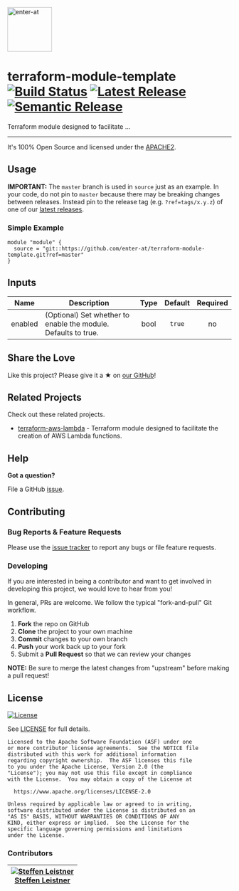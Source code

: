 <!--

  ** DO NOT EDIT THIS FILE
  **
  ** This file was automatically generated by the `build-harness`.
  ** 1) Make all changes to `README.yaml`
  ** 2) Run `make init` (you only need to do this once)
  ** 3) Run`make readme` to rebuild this file.
  **

  -->

[<img src="https://res.cloudinary.com/enter-at/image/upload/v1576145406/static/logo-svg.svg" alt="enter-at" width="100">][website]

# terraform-module-template [![Build Status](https://github.com/enter-at/terraform-module-template/workflows/Terraform%20Lint/badge.svg)](https://github.com/enter-at/terraform-module-template/actions) [![Latest Release](https://img.shields.io/github/release/enter-at/terraform-module-template.svg)](https://github.com/enter-at/terraform-module-template/releases/latest) [![Semantic Release](https://img.shields.io/badge/%20%20%F0%9F%93%A6%F0%9F%9A%80-semantic--release-e10079.svg)](https://github.com/semantic-release/semantic-release)


Terraform module designed to facilitate ...


---


It's 100% Open Source and licensed under the [APACHE2](LICENSE).





## Usage


**IMPORTANT:** The `master` branch is used in `source` just as an example. In your code, do not pin to `master` because there may be breaking changes between releases.
Instead pin to the release tag (e.g. `?ref=tags/x.y.z`) of one of our [latest releases](https://github.com/enter-at/terraform-module-template/releases).


### Simple Example

```hcl
module "module" {
  source = "git::https://github.com/enter-at/terraform-module-template.git?ref=master"
}
```






## Inputs

| Name | Description | Type | Default | Required |
|------|-------------|:----:|:-----:|:-----:|
| enabled | (Optional) Set whether to enable the module. Defaults to true. | bool | `true` | no |




## Share the Love

Like this project? 
Please give it a ★ on [our GitHub](https://github.com/enter-at/terraform-module-template)!


## Related Projects

Check out these related projects.

- [terraform-aws-lambda](https://github.com/enter-at/terraform-aws-lambda) - Terraform module designed to facilitate the creation of AWS Lambda functions.



## Help

**Got a question?**

File a GitHub [issue](https://github.com/enter-at/terraform-module-template/issues).

## Contributing

### Bug Reports & Feature Requests

Please use the [issue tracker](https://github.com/enter-at/terraform-module-template/issues) to report any bugs or file feature requests.

### Developing

If you are interested in being a contributor and want to get involved in developing this project, we would love to hear from you!

In general, PRs are welcome. We follow the typical "fork-and-pull" Git workflow.

 1. **Fork** the repo on GitHub
 2. **Clone** the project to your own machine
 3. **Commit** changes to your own branch
 4. **Push** your work back up to your fork
 5. Submit a **Pull Request** so that we can review your changes

**NOTE:** Be sure to merge the latest changes from "upstream" before making a pull request!





## License

[![License](https://img.shields.io/badge/License-Apache%202.0-blue.svg)](https://opensource.org/licenses/Apache-2.0)

See [LICENSE](LICENSE) for full details.

    Licensed to the Apache Software Foundation (ASF) under one
    or more contributor license agreements.  See the NOTICE file
    distributed with this work for additional information
    regarding copyright ownership.  The ASF licenses this file
    to you under the Apache License, Version 2.0 (the
    "License"); you may not use this file except in compliance
    with the License.  You may obtain a copy of the License at

      https://www.apache.org/licenses/LICENSE-2.0

    Unless required by applicable law or agreed to in writing,
    software distributed under the License is distributed on an
    "AS IS" BASIS, WITHOUT WARRANTIES OR CONDITIONS OF ANY
    KIND, either express or implied.  See the License for the
    specific language governing permissions and limitations
    under the License.




### Contributors

|  [![Steffen Leistner][sleistner_avatar]][sleistner_homepage]<br/>[Steffen Leistner][sleistner_homepage] |
|---|

  [sleistner_homepage]: https://github.com/sleistner
  [sleistner_avatar]: https://res.cloudinary.com/enter-at/image/fetch/w_100,h_100,c_thumb/https://github.com/sleistner.png



  [website]: https://github.com/enter-at

